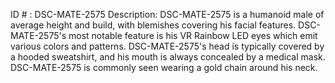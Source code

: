 ID # : DSC-MATE-2575
Description: DSC-MATE-2575 is a humanoid male of average height and build, with blemishes covering his facial features. DSC-MATE-2575's most notable feature is his VR Rainbow LED eyes which emit various colors and patterns. DSC-MATE-2575's head is typically covered by a hooded sweatshirt, and his mouth is always concealed by a medical mask. DSC-MATE-2575 is commonly seen wearing a gold chain around his neck.